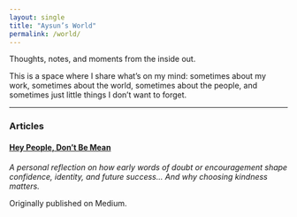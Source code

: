 ```yaml
---
layout: single
title: "Aysun’s World"
permalink: /world/
---
```


Thoughts, notes, and moments from the inside out.

This is a space where I share what’s on my mind: sometimes about my work, sometimes about the world, sometimes about the people, and sometimes just little things I don’t want to forget.

---

### Articles

#### [Hey People, Don’t Be Mean](https://medium.com/age-of-empathy/hey-people-dont-be-mean-2e440a467f76)
*A personal reflection on how early words of doubt or encouragement shape confidence, identity, and future success... And why choosing kindness matters.*

Originally published on Medium.
